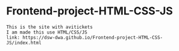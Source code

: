 # Frontend-project-HTML-CSS-JS
```
This is the site with avitickets
I am made this use HTML/CSS/JS
link: https://dsw-dwa.github.io/Frontend-project-HTML-CSS-JS/index.html
```

